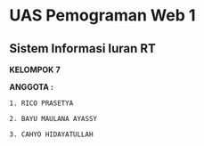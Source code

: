 # UAS Pemograman Web 1
## Sistem Informasi Iuran RT
**KELOMPOK 7**



**ANGGOTA :**

    1. RICO PRASETYA

    2. BAYU MAULANA AYASSY

    3. CAHYO HIDAYATULLAH

